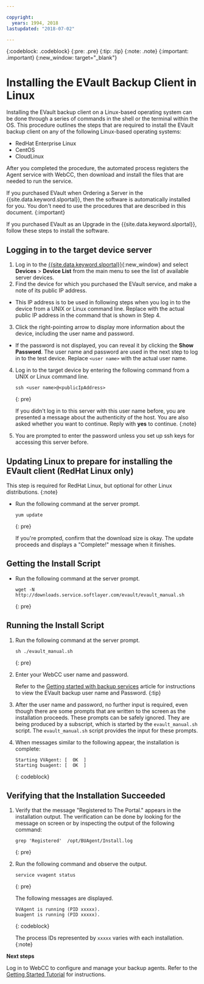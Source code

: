 ```yaml
---

copyright:
  years: 1994, 2018
lastupdated: "2018-07-02"

---
```

{:codeblock: .codeblock}
{:pre: .pre}
{:tip: .tip}
{:note: .note}
{:important: .important}
{:new_window: target="_blank"}

# Installing the EVault Backup Client in Linux

Installing the EVault backup client on a Linux-based operating system can be done through a series of commands in the shell or the terminal within the OS. This procedure outlines the steps that are required to install the EVault backup client on any of the following Linux-based operating systems:

- RedHat Enterprise Linux
- CentOS
- CloudLinux

After you completed the procedure, the automated process registers the Agent service with WebCC, then download and install the files that are needed to run the service.

If you purchased EVault when Ordering a Server in the {{site.data.keyword.slportal}}, then the software is automatically installed for you. You don't need to use the procedures that are described in this document.
{:important}

If you purchased EVault as an Upgrade in the {{site.data.keyword.slportal}}, follow these steps to install the software.

## Logging in to the target device server

1. Log in to the [{{site.data.keyword.slportal}}](https://control.softlayer.com/){:new_window} and select **Devices** > **Device List** from the main menu to see the list of available server devices.
2. Find the device for which you purchased the EVault service, and make a note of its public IP address.
  - This IP address is to be used in following steps when you log in to the device from a UNIX or Linux command line. Replace <publicIpAddress> with the actual public IP address in the command that is shown in Step 4.
3. Click the right-pointing arrow to display more information about the device, including the user name and password.
  - If the password is not displayed, you can reveal it by clicking the **Show Password**. The user name and password are used in the next step to log in to the test device.  Replace `<user name>` with the actual user name.
4. Log in to the target device by entering the following command from a UNIX or Linux command line.
   ```
   ssh <user name>@<publicIpAddress>
   ```
   {: pre}


   If you didn't log in to this server with this user name before, you are presented a message about the authenticity of the host. You are also asked whether you want to continue. Reply with **yes** to continue.
   {:note}
5. You are prompted to enter the password unless you set up ssh keys for accessing this server before.

## Updating Linux to prepare for installing the EVault client (RedHat Linux only)

This step is required for RedHat Linux, but optional for other Linux distributions.
{:note}

- Run the following command at the server prompt.
  ```
  yum update
  ```
  {: pre}

  If you're prompted, confirm that the download size is okay. The update proceeds and displays a "Complete!" message when it finishes.

## Getting the Install Script

- Run the following command at the server prompt.
  ```
  wget -N http://downloads.service.softlayer.com/evault/evault_manual.sh
  ```
  {: pre}

## Running the Install Script

1. Run the following command at the server prompt.
   ```
   sh ./evault_manual.sh
   ```
   {: pre}

2. Enter your WebCC user name and password.     

   Refer to the [Getting started with backup services](/docs/infrastructure/Backup/index.html) article for instructions to view the EVault backup user name and Password.
   {:tip}
3. After the user name and password, no further input is required, even though there are some prompts that are written to the screen as the installation proceeds. These prompts can be safely ignored. They are being produced by a subscript, which is started by the `evault_manual.sh` script. The `evault_manual.sh` script provides the input for these prompts.
4. When messages similar to the following appear, the installation is complete:
   ```
   Starting VVAgent: [  OK  ]
   Starting buagent: [  OK  ]
   ```
   {: codeblock}

## Verifying that the Installation Succeeded

1. Verify that the message "Registered to The Portal." appears in the installation output. The verification can be done by looking for the message on screen or by inspecting the output of the following command:
   ```
   grep 'Registered'  /opt/BUAgent/Install.log
   ```
   {: pre}

2. Run the following command and observe the output.
   ```
   service vvagent status
   ```
   {: pre}

   The following messages are displayed.
   ```
   VVAgent is running (PID xxxxx).
   buagent is running (PID xxxxx).
   ```
   {: codeblock}

   The process IDs represented by `xxxxx` varies with each installation.
   {:note}

**Next steps**

Log in to WebCC to configure and manage your backup agents. Refer to the [Getting Started Tutorial](index.html#configuring-backup-agent-in-webcc) for instructions.
